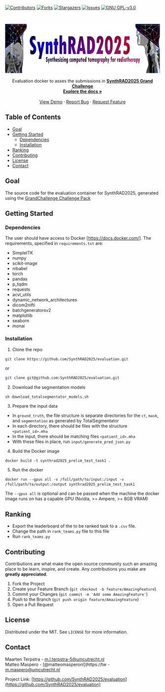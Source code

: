 <!-- PROJECT SHIELDS -->
<!--
*** I'm using markdown "reference style" links for readability.
*** Reference links are enclosed in brackets [ ] instead of parentheses ( ).
*** See the bottom of this document for the declaration of the reference variables
*** for contributors-url, forks-url, etc. This is an optional, concise syntax you may use.
*** https://www.markdownguide.org/basic-syntax/#reference-style-links
-->
[![Contributors][contributors-shield]][contributors-url]
[![Forks][forks-shield]][forks-url]
[![Stargazers][stars-shield]][stars-url]
[![Issues][issues-shield]][issues-url]
[![GNU GPL-v3.0][license-shield]][license-url]


<!-- PROJECT LOGO -->
<br />
<p align="center">
  <a href="https://synthrad2025.grand-challenge.org/">
    <img src="./SynthRAD_banner.png" alt="Logo" width="770" height="160">
  </a>


  <p align="center">
    Evaluation docker to asses the submissions in 
<a href="https://synthrad2025.grand-challenge.org/"><strong>SynthRAD2025 Grand Challenge</strong></a>
  <br />
    <a href="https://github.com/SynthRAD2025/evaluation"><strong>Explore the docs »</strong></a>
    <br />
    <br />
    <a href="https://github.com/SynthRAD2025/evaluation">View Demo</a>
    ·
    <a href="https://github.com/SynthRAD2025/evaluation/issues">Report Bug</a>
    ·
    <a href="https://github.com/SynthRAD2025/evaluation/issues">Request Feature</a>
  </p>
</p>

<!-- TABLE OF CONTENTS -->
## Table of Contents

* [Goal](#goal)
* [Getting Started](#getting-started)
  * [Dependencies](#prerequisites)
  * [Installation](#installation)
* [Ranking](#ranking)
* [Contributing](#contributing)
* [License](#license)
* [Contact](#contact)
<!--
* [Acknowledgements](#acknowledgements)
-->


<!-- ABOUT THE PROJECT -->
## Goal

The source code for the evaluation container for
SynthRAD2025, generated using the [GrandChallenge Challenge Pack](https://github.com/DIAGNijmegen/demo-challenge-pack/tree/main)

<!-- GETTING STARTED -->
## Getting Started

### Dependencies

The user should have access to Docker [https://docs.docker.com/].
The requirements, specified in `requirements.txt` are:
* SimpleITK
* numpy
* scikit-image
* nibabel
* torch
* pandas
* p_tqdm
* requests
* acvl_utils
* dynamic_network_architectures
* dicom2nifti
* batchgeneratorsv2
* matplotlib
* seaborn
* monai
### Installation

1. Clone the repo
```sh
git clone https://github.com/SynthRAD2025/evaluation.git
```
or
```sh
git clone git@github.com:SynthRAD2025/evaluation.git
```

2. Download the segmentation models
```
sh download_totalsegmentator_models.sh
```

3. Prepare the input data
* In `ground_truth`, the file structure is separate directories for the `ct`, `mask`, and `segmentation` as generated by TotalSegmentator
* In each directory, there should be files with the structure `<patient_id>.mha`
* In the input, there should be matching files `<patient_id>.mha`
* With these files in place, run `input/generate_pred_json.py`

4. Build the Docker image
```
docker build -t synthrad2025_prelim_test_task1 .
```

5. Run the docker
```
docker run --gpus all -v /full/path/to/input:/input -v /full/path/to/output:/output synthrad2025_prelim_test_task1
```

The `--gpus all` is optional and can be passed when the machine the docker image runs on has a capable GPU (Nvidia, >= Ampere, >= 8GB VRAM)

<!-- RANKING -->
## Ranking

* Export the leaderboard of the to be ranked task to a `.csv` file.
* Change the path in `rank_teams.py` file to this file
* Run `rank_teams.py`


<!-- CONTRIBUTING -->
## Contributing

Contributions are what make the open source community such an amazing place to be learn, inspire, and create.
Any contributions you make are **greatly appreciated**.

1. Fork the Project
2. Create your Feature Branch (`git checkout -b feature/AmazingFeature`)
3. Commit your Changes (`git commit -m 'Add some AmazingFeature'`)
4. Push to the Branch (`git push origin feature/AmazingFeature`)
5. Open a Pull Request

<!-- LICENSE -->
## License

Distributed under the MIT. See `LICENSE` for more information.

<!-- CONTACT -->
## Contact

Maarten Terpstra - m.l.terpstra-5@umcutrecht.nl  
Matteo Maspero - [@matteomasperonl](https://tw - m.maspero@umcutrecht.nl

Project Link: [https://github.com/SynthRAD2025/evaluation](https://github.com/SynthRAD2025/evaluation)


<!-- ACKNOWLEDGEMENTS 
## Acknowledgements

* []()
* []()
* []()
-->

<!-- MARKDOWN LINKS & IMAGES -->
<!-- https://www.markdownguide.org/basic-syntax/
#reference-style-links -->
[contributors-shield]: https://img.shields.io/github/contributors/SynthRAD2025/evaluation.svg?style=flat-square
[contributors-url]: https://github.com/SynthRAD2025/evaluation/graphs/contributors
[forks-shield]: https://img.shields.io/github/forks/SynthRAD2025/evaluation.svg?style=flat-square
[forks-url]: https://github.com/SynthRAD2025/evaluation/network/members
[stars-shield]: https://img.shields.io/github/stars/SynthRAD2025/evaluation.svg?style=flat-square
[stars-url]: https://github.com/SynthRAD2025/evaluation/stargazers
[issues-shield]: https://img.shields.io/github/issues/SynthRAD2025/evaluation.svg?style=flat-square
[issues-url]: https://github.com/SynthRAD2025/evaluation/issues
[license-shield]: https://img.shields.io/github/license/SynthRAD2025/evaluation.svg?style=flat-square
[license-url]: https://github.com/SynthRAD2025/evaluation/blob/master/LICENSE.txt
